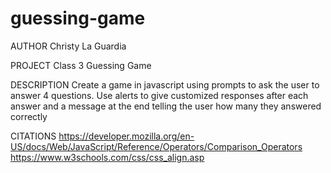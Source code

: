 # guessing-game

AUTHOR
Christy La Guardia

PROJECT
Class 3 Guessing Game

DESCRIPTION
Create a game in javascript using prompts to ask the user to answer 4 questions. Use alerts to give customized responses after each answer and a message at the end telling the user how many they answered correctly

CITATIONS
https://developer.mozilla.org/en-US/docs/Web/JavaScript/Reference/Operators/Comparison_Operators
https://www.w3schools.com/css/css_align.asp
